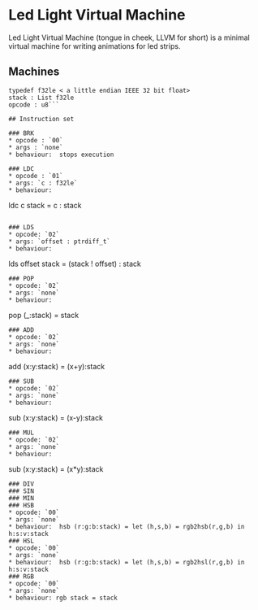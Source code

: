 # Led Light  Virtual Machine

Led Light Virtual Machine (tongue in cheek, LLVM for short)
is a minimal virtual machine for writing animations for led strips.


## Machines
```
typedef f32le < a little endian IEEE 32 bit float>
stack : List f32le
opcode : u8```

## Instruction set

### BRK
* opcode : `00`
* args : `none`
* behaviour:  stops execution

### LDC
* opcode : `01`
* args: `c : f32le`
* behaviour:
  ```
  ldc c stack = c : stack
  ```

### LDS
* opcode: `02`
* args: `offset : ptrdiff_t`
* behaviour:
  ```
  lds offset stack = (stack ! offset) : stack
  ```
### POP
* opcode: `02`
* args: `none`
* behaviour:
  ```
  pop (_:stack) = stack
  ```
### ADD
* opcode: `02`
* args: `none`
* behaviour:
  ```
  add (x:y:stack) = (x+y):stack
  ```
### SUB
* opcode: `02`
* args: `none`
* behaviour:
  ```
  sub (x:y:stack) = (x-y):stack
  ```
### MUL
* opcode: `02`
* args: `none`
* behaviour:
  ```
  sub (x:y:stack) = (x*y):stack
  ```
### DIV
### SIN
### MIN
### HSB
* opcode: `00`
* args: `none`
* behaviour:  hsb (r:g:b:stack) = let (h,s,b) = rgb2hsb(r,g,b) in h:s:v:stack
### HSL
* opcode: `00`
* args: `none`
* behaviour:  hsb (r:g:b:stack) = let (h,s,b) = rgb2hsl(r,g,b) in h:s:v:stack
### RGB
* opcode: `00`
* args: `none`
* behaviour: rgb stack = stack
